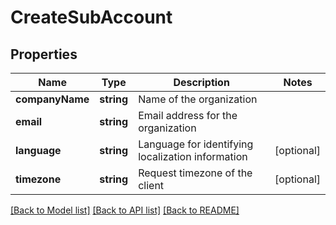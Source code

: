 # CreateSubAccount

## Properties
Name | Type | Description | Notes
------------ | ------------- | ------------- | -------------
**companyName** | **string** | Name of the organization | 
**email** | **string** | Email address for the organization | 
**language** | **string** | Language for identifying localization information | [optional] 
**timezone** | **string** | Request timezone of the client | [optional] 

[[Back to Model list]](../../README.md#documentation-for-models) [[Back to API list]](../../README.md#documentation-for-api-endpoints) [[Back to README]](../../README.md)


